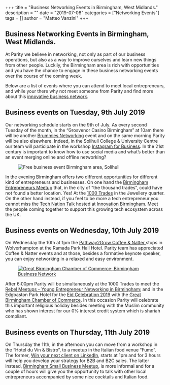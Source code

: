 +++
title = "Business Networking Events in Birmingham, West Midlands."
description = ""
date = "2019-07-08"
categories = ["Networking Events"]
tags = []
author = "Matteo Vanzini"
+++


## Business Networking Events in Birmingham, West Midlands.


At Parity we believe in networking, not only as part of our business operations, but also as a way to improve ourselves and learn new things from other people. Luckily, the Birmingham area is rich with opportunities and you have the chance to engage in these business networking events over the course of the coming week.

Below are a list of  events where you can attend to meet local entrepreneurs, and while your there why not meet someone from Parity and find more about this [innovative business network](https://parity.network/).

## Business events on Tuesday, 9th July 2019

Our networking schedule starts on the 9th of July. As every second Tuesday of the month, in the “Grosvenor Casino Birmingham” at 10am there will be another [Brummies Networking](https://brummies-networking.co.uk/) event and on the same morning Parity will be also elsewhere. Indeed, in the Solihull College &amp; University Centre our team will participate in the workshop [Instagram for Business](https://www.eventbrite.co.uk/e/instagram-for-business-tickets-64167518776). In the 21st century is important to know how to use social media and what’s better than an event merging online and offline networking?

<figure class="wp-block-image"><img alt="Free business event Birmingham area, Solihull" class="wp-image-3880" src="https://parity.network/wp-content/uploads/2019/07/instagram4business.jpeg"/></figure>

In the evening Birmingham offers two different opportunities for different kind of entrepreneurs and businesses. On one hand the [Birmingham Entrepreneurs Meetup](https://www.meetup.com/Birmingham-Entrepreneurs-Meetup-Group/events/qmtsgqyzkbmb/) that, in the city of “the thousand trades”, could have not found a better location. Yes! At the [1000 Trades](http://1000trades.org.uk/) in the Jewellery quarter. On the other hand instead, if you feel to be more a tech entrepreneur you cannot miss the [Tech Nation Talk](https://technation.io/events/tech-nation-talks-midlands-60865550500/) hosted at [Innovation Birmingham](https://www.innovationbham.com/). Meet the people coming together to support this growing tech ecosystem across the UK.

## Business events on Wednesday, 10th July 2019

On Wednesday the 10th at 1pm the [Pathway2Grow Coffee &amp; Natter ](https://www.eventbrite.co.uk/e/wolverhampton-coffee-natter-free-business-networking-wed-10th-july-2019-tickets-62137419695?ref=ecal)stops in Wolverhampton at the Ramada Park Hall Hotel. Parity team has appreciated Coffee &amp; Natter events and at those, besides a formative keynote speaker, you can enjoy networking in a relaxed and easy environment.

<figure class="wp-block-image"><a href="https://www.greaterbirminghamchambers.com/" rel="noreferrer noopener" target="_blank"><img alt="Great Birmingham Chamber of Commerce; Birmingham Business Network" class="wp-image-3881" src="https://parity.network/wp-content/uploads/2019/07/gbcc-logo-1.png"/></a></figure>

After 6:00pm Parity will be simultaneously at the 1000 Trades to meet the [Rebel Meetups - Young Entrepreneur Networking in Birmingham](https://www.meetup.com/rebel-meetups-young-entrepreneur-networking-birmingham/events/261507873/); and in the Edgbaston Park Hotel for the [Eid Celebration 2019](https://www.greaterbirminghamchambers.com/networking-events/events-calendar/listing/networking-eid-celebration-2019/details) with the [Great Birmingham Chamber of Commerce](https://www.greaterbirminghamchambers.com/). In this occasion Parity will celebrate this important religious holiday besides meeting with the Muslim community who has shown interest for our 0% interest credit system which is shariah compliant.

## Business events on Thursday, 11th July 2019

On Thursday the 11th, in the afternoon you can move from a workshop in the “Hotel du Vin &amp; Bistro”, to a meetup in the Italian food venue “Fumo”. The former, [Win your next client on LinkedIn](https://www.eventbrite.co.uk/e/win-your-next-client-on-linkedin-birmingham-sell-more-close-more-and-win-more-business-through-tickets-57800892024?aff=ebdssbdestsearch), starts at 1pm and for 3 hours will help you develop your strategy for B2B and B2C sales. The latter instead, [Birmingham Small Business Meetup](https://www.meetup.com/it-IT/Birmingham-Small-Business-Meetup/events/nrfxvqyzkbgb/), is more informal and for a couple of hours will give you the opportunity to talk with other local entrepreneurs accompanied by some nice cocktails and Italian food.

